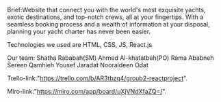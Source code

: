 Brief:Website that  connect you with the world's most exquisite yachts, exotic destinations, and top-notch crews, all at your fingertips. With a seamless booking process and a wealth of information at your disposal, planning your yacht charter has never been easier.

Technologies we used are HTML, CSS, JS, React.js

Our team: Shatha Rababah(SM) Ahmed Al-khatatbeh(PO) Rama Ababneh Sereen Qamhieh Yousef Jaradat Nooraldeen Odat





Trello-link:"https://trello.com/b/AR3tbzq4/groub2-reactproject".


Miro-link:"https://miro.com/app/board/uXjVNdXfaZQ=/".
